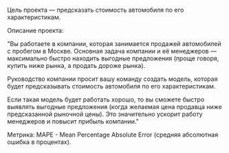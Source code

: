 Цель проекта — предсказать стоимость автомобиля по его характеристикам.

Описание проекта:
 
"Вы работаете в компании, которая занимается продажей автомобилей с пробегом в Москве.
Основная задача компании и её менеджеров — максимально быстро находить выгодные предложения 
(проще говоря, купить ниже рынка, а продать дороже рынка).

Руководство компании просит вашу команду создать модель, 
которая будет предсказывать стоимость автомобиля по его характеристикам.

Если такая модель будет работать хорошо, то вы сможете быстро 
выявлять выгодные предложения (когда желаемая цена продавца ниже предсказанной рыночной цены). 
Это значительно ускорит работу менеджеров и повысит прибыль компании."

Метрика: MAPE - Mean Percentage Absolute Error (средняя абсолютная ошибка в процентах).